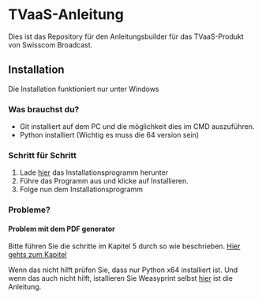 # TVaaS-Anleitung

Dies ist das Repository für den Anleitungsbuilder für das TVaaS-Produkt von Swisscom Broadcast.

## Installation

Die Installation funktioniert nur unter Windows

### Was brauchst du?

- Git installiert auf dem PC und die möglichkeit dies im CMD auszuführen.
- Python installiert (Wichtig es muss die 64 version sein)

### Schritt für Schritt

1. Lade [hier](https://github.com/binggelivo-sbc/TVaaS-Anleitung/raw/master/TVaaS-Betriebsanleitung.exe "Download Installationsprogramm") das Installationsprogramm herunter
2. Führe das Programm aus und klicke auf Installieren.
3. Folge nun dem Installationsprogramm

### Probleme?

#### Problem mit dem PDF generator

Bitte führen Sie die schritte im Kapitel 5 durch so wie beschrieben. [Hier gehts zum Kapitel](https://weasyprint.readthedocs.io/en/latest/install.html#step-5-run-weasyprint "PDF-Generator Fixen")

Wenn das nicht hilft prüfen Sie, dass nur Python x64 installiert ist. Und wenn das auch nicht hilft, istallieren Sie Weasyprint selbst [hier](https://weasyprint.readthedocs.io/en/latest/install.html "Weasyprint installieren") ist die Anleitung.

